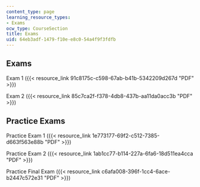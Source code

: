 ```yaml
---
content_type: page
learning_resource_types:
- Exams
ocw_type: CourseSection
title: Exams
uid: 64eb3adf-1479-f10e-e8c0-54a4f9f3fdfb
---
```


Exams
-----

Exam 1 ({{< resource_link 91c8175c-c598-67ab-b41b-5342209d267d "PDF" >}})

Exam 2 ({{< resource_link 85c7ca2f-f378-4db8-437b-aa11da0acc3b "PDF" >}})

Practice Exams
--------------

Practice Exam 1 ({{< resource_link 1e773177-69f2-c512-7385-d663f563e88b "PDF" >}})

Practice Exam 2 ({{< resource_link 1ab1cc77-b114-227a-6fa6-18d511ea4cca "PDF" >}})

Practice Final Exam ({{< resource_link c6afa008-396f-1cc4-6ace-b2447c572e31 "PDF" >}})